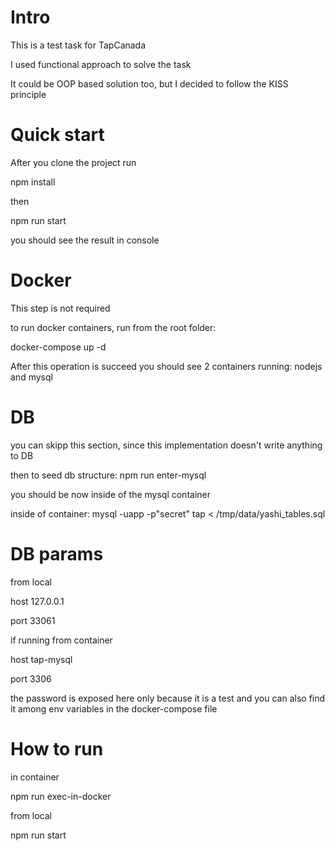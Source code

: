 # Intro
This is a test task for TapCanada

I used functional approach to solve the task

It could be OOP based solution too, but I decided to follow the KISS principle

# Quick start

After you clone the project run

npm install

then

npm run start

you should see the result in console

# Docker
This step is not required

to run docker containers, run from the root folder: 

docker-compose up -d

After this operation is succeed you should see 2 containers running: nodejs and mysql

# DB
you can skipp this section, since this implementation doesn't write anything to DB

then to seed db structure: npm run enter-mysql

you should be now inside of the mysql container

inside of container: mysql -uapp -p"secret" tap < /tmp/data/yashi_tables.sql

# DB params

from local

host 127.0.0.1

port 33061

if running from container

host tap-mysql

port 3306

the password is exposed here only because it is a test and you can also find it among env variables in the docker-compose file

# How to run

in container

npm run exec-in-docker

from local

npm run start
